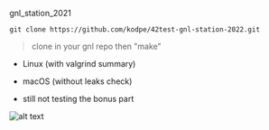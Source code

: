 gnl_station_2021

```
git clone https://github.com/kodpe/42test-gnl-station-2022.git
```

> clone in your gnl repo then "make"

- Linux (with valgrind summary)
- macOS (without leaks check)

- still not testing the bonus part

![alt text](https://i.imgur.com/JLAlL16.png)


